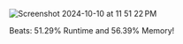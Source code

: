 
![Screenshot 2024-10-10 at 11 51 22 PM](https://github.com/user-attachments/assets/f28c5345-4a37-4594-ac71-27ee4ece4f26)

Beats: 51.29% Runtime and 56.39% Memory!

